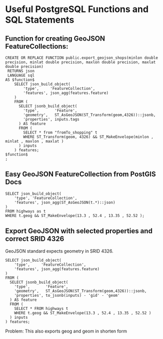 # Useful PostgreSQL Functions and SQL Statements

## Function for creating GeoJSON FeatureCollections:
```postgresql
CREATE OR REPLACE FUNCTION public.export_geojson_shops(minlon double precision, minlat double precision, maxlon double precision, maxlat double precision)
 RETURNS json
 LANGUAGE sql
AS $function$
	SELECT json_build_object(
	    'type',     'FeatureCollection',
	    'features', json_agg(features.feature)
	)
	FROM (
	  SELECT jsonb_build_object(
	    'type',       'Feature',
	    'geometry',   ST_AsGeoJSON(ST_Transform(geom,4326))::jsonb,
	    'properties', inputs.tags
	  ) AS feature
	  FROM (
	    SELECT * from "fromTo_shopping" t
	    WHERE ST_Transform(geom, 4326) && ST_MakeEnvelope(minlon , minlat , maxlon , maxlat )
	  ) inputs
	) features;
$function$
;
```

## Easy GeoJSON FeatureCollection from PostGIS Docs
```postgresql
SELECT json_build_object(
    'type', 'FeatureCollection',
    'features', json_agg(ST_AsGeoJSON(t.*)::json)
)
FROM highways as t
WHERE t.geog && ST_MakeEnvelope(13.3 , 52.4 , 13.35 , 52.52 );
```

## Export GeoJSON with selected properties and correct SRID 4326

GeoJSON standard expects geometry in SRID 4326.

```postgresql
SELECT json_build_object(
    'type',     'FeatureCollection',
    'features', json_agg(features.feature)
)
FROM (
  SELECT jsonb_build_object(
    'type',       'Feature',
    'geometry',   ST_AsGeoJSON(ST_Transform(geom,4326))::jsonb,
    'properties', to_jsonb(inputs) - 'gid' - 'geom'
  ) AS feature
  FROM (
    SELECT * FROM highways t
    WHERE t.geog && ST_MakeEnvelope(13.3 , 52.4 , 13.35 , 52.52 )
  ) inputs
) features;
```
Problem: This also exports geog and geom in shorten form
